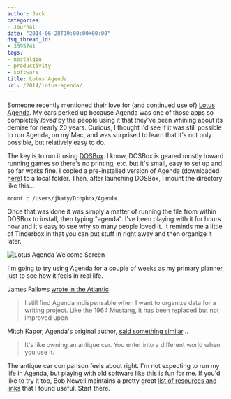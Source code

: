 ```yaml
---
author: Jack
categories:
- Journal
date: "2014-06-28T19:00:00+00:00"
dsq_thread_id:
- 3595741
tags:
- nostalgia
- productivity
- software
title: Lotus Agenda
url: /2014/lotus-agenda/
---
```


Someone recently mentioned their love for (and continued use of) [Lotus Agenda][1]. My ears perked up because Agenda was one of those apps so completely _loved_ by the people using it that they've been whining about its demise for nearly 20 years. Curious, I thought I'd see if it was still possible to run Agenda, on my Mac, and was surprised to learn that it's not only possible, but relatively easy to do.

The key is to run it using [DOSBox][2]. I know, DOSBox is geared mostly toward running games so there's no printing, etc. but it's small, easy to set up and so far works fine. I copied a pre-installed version of Agenda (downloaded [here][3]) to a local folder. Then, after launching DOSBox, I mount the directory like this&#8230;

`mount c /Users/jbaty/Dropbox/Agenda`

Once that was done it was simply a matter of running the file from within DOSBox to install, then typing "agenda". I've been playing with it for hours now and it's easy to see why so many people loved it. It reminds me a little of Tinderbox in that you can put stuff in right away and then organize it later.

![Lotus Agenda Welcome Screen][4]

I'm going to try using Agenda for a couple of weeks as my primary planner, just to see how it feels in real life.

James Fallows [wrote in the Atlantic][5]

> I still find Agenda indispensable when I want to organize data for a writing project. Like the 1964 Mustang, it has been replaced but not improved upon 

Mitch Kapor, Agenda's original author, [said something similar][6]&#8230;

> It's like owning an antique car. You enter into a different world when you use it. 

The antique car comparison feels about right. I'm not expecting to run my life in Agenda, but playing with old software like this is fun for me. If you'd like to try it too, Bob Newell maintains a pretty great [list of resources and links][3] that I found useful. Start there.

 [1]: https://en.wikipedia.org/wiki/Lotus_Agenda
 [2]: http://www.dosbox.com
 [3]: http://www.bobnewell.net/nucleus/bnewell.php?itemid=186
 [4]: /img/2014/lotus-agenda.jpg
 [5]: http://www.theatlantic.com/past/docs/issues/96mar/java/java.htm
 [6]: http://guterman.com/guterman_clips/guterman_clips_Agenda/guterman_clips_Agenda_MitchKap/guterman_clips_agenda_mitchkap.html